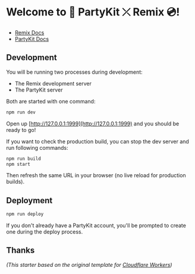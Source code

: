 # Welcome to 🎈 PartyKit ⤫ Remix 💿!

- [Remix Docs](https://remix.run/docs)
- [PartyKit Docs](https://docs.partykit.io)

## Development

You will be running two processes during development:

- The Remix development server
- The PartyKit server

Both are started with one command:

```sh
npm run dev
```

Open up [http://127.0.0.1:1999](http://127.0.0.1:1999) and you should be ready to go!

If you want to check the production build, you can stop the dev server and run following commands:

```sh
npm run build
npm start
```

Then refresh the same URL in your browser (no live reload for production builds).

## Deployment

```sh
npm run deploy
```

If you don't already have a PartyKit account, you'll be prompted to create one during the deploy process.

## Thanks

_(This starter based on the original template for [Cloudflare Workers](https://github.com/remix-run/remix/tree/main/templates/cloudflare-workers))_
